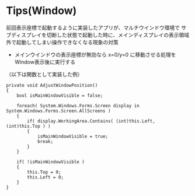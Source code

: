 # Tips(Window)

前回表示座標で起動するように実装したアプリが、マルチウインドウ環境で
サブディスプレイを切断した状態で起動した時に、メインディスプレイの表示領域外で起動してしまい操作できなくなる現象の対策<br/>

- メインウインドウの表示座標が無効なら x=0/y=0 に移動させる処理をWindow表示後に実行する<br/>

（以下は関数として実装した例）
```
private void AdjustWindowPosition() 
{
    bool isMainWindowVisible = false;

    foreach( System.Windows.Forms.Screen display in System.Windows.Forms.Screen.AllScreens ) 
    {
        if( display.WorkingArea.Contains( (int)this.Left, (int)this.Top ) ) 
        {
            isMainWindowVisible = true;
            break;
        }
    }

    if( !isMainWindowVisible ) 
    {
        this.Top = 0;
        this.Left = 0;
    }
}
```

